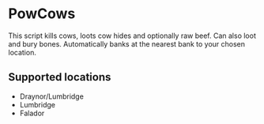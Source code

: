 # PowCows

This script kills cows, loots cow hides and optionally raw beef. Can also loot and bury bones. Automatically banks at the nearest bank to your chosen location.

## Supported locations
* Draynor/Lumbridge
* Lumbridge
* Falador
